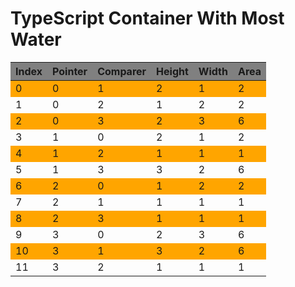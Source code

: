 # TypeScript Container With Most Water
<style>
    .heatMap th {
        background: grey;
    }
    .heatMap tr:nth-child(odd){ background: orange; }
</style>


<div class="heatMap">

| Index       | Pointer     |Comparer    |Height      |Width       |Area        |
| ----------- | ----------- |----------- |----------- |----------- |----------- |
| 0           | 0           |1           |2           | 1          | 2          |
| 1           | 0           |2           |1           | 2          | 2          |
| 2           | 0           |3           |2           | 3          | 6          |
| 3           | 1           |0           |2           | 1          | 2          |
| 4           | 1           |2           |1           | 1          | 1          |
| 5           | 1           |3           |3           | 2          | 6          |
| 6           | 2           |0           |1           | 2          | 2          |
| 7           | 2           |1           |1           | 1          | 1          |
| 8           | 2           |3           |1           | 1          | 1          |
| 9           | 3           |0           |2           | 3          | 6          |
| 10          | 3           |1           |3           | 2          | 6          |
| 11          | 3           |2           |1           | 1          | 1          |

</div>
